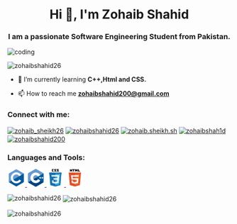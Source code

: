 <h1 align="center">Hi 👋, I'm Zohaib Shahid</h1>
<h3 align="center">I am a passionate Software Engineering Student from Pakistan.</h3>
<img align"right" alt="coding" src="https://www.google.com/url?sa=i&url=https%3A%2F%2Fgithub.com%2Frudrabarad%2FGifs&psig=AOvVaw0Kpiqd8zxC68dzwl1UEmiU&ust=1666103032840000&source=images&cd=vfe&ved=0CA0QjRxqFwoTCMjx2My75_oCFQAAAAAdAAAAABAE">

<p align="left"> <img src="https://komarev.com/ghpvc/?username=zohaibshahid26&label=Profile%20views&color=0e75b6&style=flat" alt="zohaibshahid26" /> </p>


- 🌱 I’m currently learning **C++,Html and CSS.**

- 📫 How to reach me **zohaibshahid200@gmail.com**

<h3 align="left">Connect with me:</h3>
<p align="left">
<a href="https://twitter.com/zohaib_sheikh26" target="blank"><img align="center" src="https://raw.githubusercontent.com/rahuldkjain/github-profile-readme-generator/master/src/images/icons/Social/twitter.svg" alt="zohaib_sheikh26" height="30" width="40" /></a>
<a href="https://linkedin.com/in/zohaibshahid26" target="blank"><img align="center" src="https://raw.githubusercontent.com/rahuldkjain/github-profile-readme-generator/master/src/images/icons/Social/linked-in-alt.svg" alt="zohaibshahid26" height="30" width="40" /></a>
<a href="https://fb.com/zohaib.sheikh.sh" target="blank"><img align="center" src="https://raw.githubusercontent.com/rahuldkjain/github-profile-readme-generator/master/src/images/icons/Social/facebook.svg" alt="zohaib.sheikh.sh" height="30" width="40" /></a>
<a href="https://instagram.com/zohaibshah1d" target="blank"><img align="center" src="https://raw.githubusercontent.com/rahuldkjain/github-profile-readme-generator/master/src/images/icons/Social/instagram.svg" alt="zohaibshah1d" height="30" width="40" /></a>
<a href="https://www.hackerrank.com/zohaibshahid200" target="blank"><img align="center" src="https://raw.githubusercontent.com/rahuldkjain/github-profile-readme-generator/master/src/images/icons/Social/hackerrank.svg" alt="zohaibshahid200" height="30" width="40" /></a>
</p>

<h3 align="left">Languages and Tools:</h3>
<p align="left"> <a href="https://www.cprogramming.com/" target="_blank" rel="noreferrer"> <img src="https://raw.githubusercontent.com/devicons/devicon/master/icons/c/c-original.svg" alt="c" width="40" height="40"/> </a> <a href="https://www.w3schools.com/cpp/" target="_blank" rel="noreferrer"> <img src="https://raw.githubusercontent.com/devicons/devicon/master/icons/cplusplus/cplusplus-original.svg" alt="cplusplus" width="40" height="40"/> </a> <a href="https://www.w3schools.com/css/" target="_blank" rel="noreferrer"> <img src="https://raw.githubusercontent.com/devicons/devicon/master/icons/css3/css3-original-wordmark.svg" alt="css3" width="40" height="40"/> </a> <a href="https://www.w3.org/html/" target="_blank" rel="noreferrer"> <img src="https://raw.githubusercontent.com/devicons/devicon/master/icons/html5/html5-original-wordmark.svg" alt="html5" width="40" height="40"/> </a> </p>

<p><img align="left" src="https://github-readme-stats.vercel.app/api/top-langs?username=zohaibshahid26&show_icons=true&locale=en&layout=compact" alt="zohaibshahid26" /></p>

<p>&nbsp;<img align="center" src="https://github-readme-stats.vercel.app/api?username=zohaibshahid26&show_icons=true&locale=en" alt="zohaibshahid26" /></p>

<p><img align="center" src="https://github-readme-streak-stats.herokuapp.com/?user=zohaibshahid26&" alt="zohaibshahid26" /></p>
